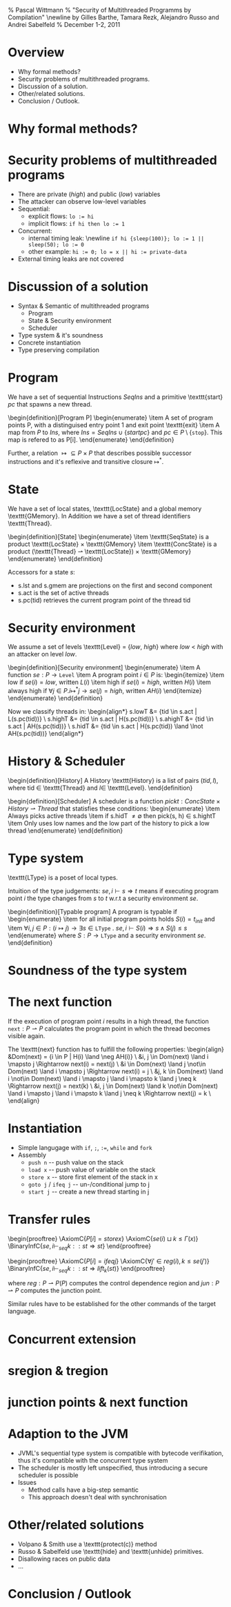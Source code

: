 % Pascal Wittmann
% "Security of Multithreaded Programms by Compilation" \newline by Gilles Barthe, Tamara Rezk, Alejandro Russo and Andrei Sabelfeld
% December 1-2, 2011

# Overview
  - Why formal methods?
  - Security problems of multithreaded programs.
  - Discussion of a solution.
  - Other/related solutions.
  - Conclusion / Outlook.

# Why formal methods?

# Security problems of multithreaded programs
  - There are private (_high_) and public (_low_) variables
  - The attacker can observe low-level variables
  - Sequential:
    - explicit flows: `lo := hi`
    - implicit flows: `if hi then lo := 1`
  - Concurrent:
    - internal timing leak: \newline `if hi {sleep(100)}; lo := 1 || sleep(50); lo := 0`
    - other example: `hi := 0; lo = x || hi := private-data`
  - External timing leaks are not covered

# Discussion of a solution
  - Syntax & Semantic of multithreaded programs
    - Program
    - State & Security environment
    - Scheduler
  - Type system & it's soundness
  - Concrete instantiation
  - Type preserving compilation

# Program
We have a set of sequential Instructions $SeqIns$ and a primitive
\texttt{start} _pc_ that spawns a new thread.

\begin{definition}[Program P]
  \begin{enumerate}
  \item A set of program points P, with a distinguised entry point 1 and exit point \texttt{exit}
  \item A map from $P$ to $Ins$, where $Ins = SeqIns \cup \{start pc\}$ and $pc \in P \setminus \{\mathtt{stop}\}$.
        This map is refered to as P[i].
  \end{enumerate}
\end{definition}

Further, a relation $\mapsto \subseteq P \times P$ that describes possible successor instructions
and it's reflexive and transitive closure $\mapsto^*$.

# State
We have a set of local states, \texttt{LocState} and a global memory \texttt{GMemory}.
In Addition we have a set of thread identifiers \texttt{Thread}.

\begin{definition}[State]
  \begin{enumerate}
  \item \texttt{SeqState} is a product \texttt{LocState} $\times$ \texttt{GMemory}
  \item \texttt{ConcState} is a product (\texttt{Thread} $\rightharpoonup$ \texttt{LocState}) $\times$ \texttt{GMemory}
  \end{enumerate}
\end{definition}

Accessors for a state $s$:

  - s.lst and s.gmem are projections on the first and second component
  - s.act is the set of active threads
  - s.pc(tid) retrieves the current program point of the thread tid

# Security environment
We assume a set of levels \texttt{Level} = \{_low_, _high_\} where _low_ < _high_
with an attacker on level _low_.

\begin{definition}[Security environment]
   \begin{enumerate}
   \item A function $se : P \rightarrow \mathtt{Level}$
   \item A program point $i \in P$ is:
     \begin{itemize}
     \item low if $se(i) = low$, written $L(i)$
     \item high if $se(i) = high$, written $H(i)$
     \item always high if $\forall j \in P . i \mapsto^* j \rightarrow se(j) = high$, written $AH(i)$
     \end{itemize}
   \end{enumerate}
\end{definition}

Now we classify threads in:
\begin{align*}
s.lowT &= \{tid \in s.act | L(s.pc(tid))\} \\
s.highT &= \{tid \in s.act | H(s.pc(tid))\} \\
s.ahighT &= \{tid \in s.act | AH(s.pc(tid))\} \\
s.hidT &= \{tid \in s.act | H(s.pc(tid)) \land \lnot AH(s.pc(tid))\} 
\end{align*}

# History & Scheduler

\begin{definition}[History]
A History \texttt{History} is a list of pairs $(tid, l)$, where tid $\in$ \texttt{Thread}
and $l \in$ \texttt{Level}.
\end{definition}

\begin{definition}[Scheduler]
A scheduler is a function $pickt : ConcState \times History \rightharpoonup Thread$
that statisfies these conditions:
   \begin{enumerate}
   \item Always picks active threads
   \item if s.hidT $\neq \emptyset$ then pick(s, h) $\in$ s.hightT
   \item Only uses low names and the low part of the history to pick a low thread
   \end{enumerate}
\end{definition}

# Type system
\texttt{LType} is a poset of local types.

Intuition of the type judgements: $se, i \vdash s \Rightarrow t$ means if executing
program point $i$ the type changes from $s$ to $t$ w.r.t a security environment $se$.

\begin{definition}[Typable program]
A program is typable if
  \begin{enumerate}
  \item for all initial program points holds $S(i) = t_{init}$ and
  \item $\forall i, j \in P: (i \mapsto j) \rightarrow \exists s \in \mathtt{LType} \ . \ se, i \vdash S(i) \Rightarrow s \land S(j) \leq s$
  \end{enumerate}
where $S : P \rightarrow \mathtt{LType}$ and a security environment $se$.
\end{definition}

# Soundness of the type system

# The next function

If the execution of program point $i$ results in a high thread, the
function $\mathtt{next}: P \rightharpoonup P$ calculates the program point in which the
thread becomes visible again.

The \texttt{next} function has to fulfill the following properties:
\begin{align}
&Dom(next) = \{i \in P | H(i) \land \neg AH(i)\} \\
&i, j \in Dom(next) \land i \mapsto j \Rightarrow next(i) = next(j) \\
&i \in Dom(next) \land j \not\in Dom(next) \land i \mapsto j \Rightarrow next(i) = j \\
&j, k \in Dom(next) \land i \not\in Dom(next) \land i \mapsto j \land i \mapsto k \land j \neq k \Rightarrow next(j) = next(k) \\
&i, j \in Dom(next) \land k \not\in Dom(next) \land i \mapsto j \land i \mapsto k \land j \neq k \Rightarrow next(j) = k \\
\end{align}

# Instantiation
  - Simple langugage with `if`, `;`, `:=`, `while` and `fork`
  - Assembly 
    - `push n` -- push value on the stack
    - `load x` -- push value of variable on the stack
    - `store x` -- store first element of the stack in x
    - `goto j` / `ifeq j` -- un-/conditional jump to j
    - `start j` -- create a new thread starting in j

# Transfer rules
\begin{prooftree}
\AxiomC{$P[i] = store x$}
\AxiomC{$se(i) \sqcup k \leq \Gamma(x)$}
\BinaryInfC{$se, i \vdash_{seq} k :: st \Rightarrow st$}
\end{prooftree}

\begin{prooftree}
\AxiomC{$P[i] = ifeq j$}
\AxiomC{$\forall j' \in reg(i), k \leq se(j')$}
\BinaryInfC{$se, i \vdash_{seq} k :: st \Rightarrow lift_k(st)$}
\end{prooftree}

where $reg : P \rightharpoonup P(P)$ computes the control dependence region and
$jun : P \rightharpoonup P$ computes the junction point.

Similar rules have to be established for the other commands of the target language.

# Concurrent extension


# sregion & tregion

# junction points & next function

# Adaption to the JVM
  - JVML's sequential type system is compatible with bytecode verifikation, thus it's compatible with the concurrent type system
  - The scheduler is mostly left unspecified, thus introducing a secure scheduler is possible
  - Issues
    - Method calls have a big-step semantic
    - This approach doesn't deal with synchronisation

# Other/related solutions
  - Volpano & Smith use a \texttt{protect(c)} method
  - Russo & Sabelfeld use \texttt{hide} and \texttt{unhide} primitives.
  - Disallowing races on public data
  - …

# Conclusion / Outlook
